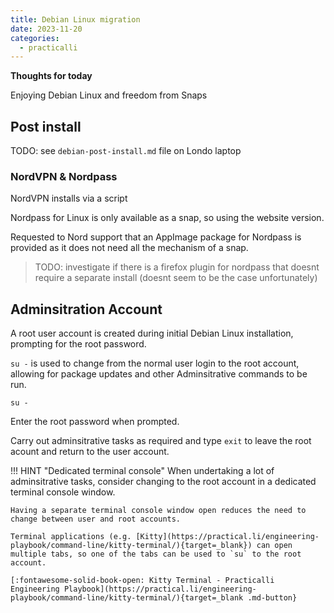 ```yaml
---
title: Debian Linux migration
date: 2023-11-20
categories:
  - practicalli
---
```


**Thoughts for today**
         
Enjoying Debian Linux and freedom from Snaps


<!-- more -->

## Post install

TODO: see `debian-post-install.md` file on Londo laptop


### NordVPN & Nordpass

NordVPN installs via a script

Nordpass for Linux is only available as a snap, so using the website version.

Requested to Nord support that an AppImage package for Nordpass is provided as it does not need all the mechanism of a snap.

> TODO: investigate if there is a firefox plugin for nordpass that doesnt require a separate install (doesnt seem to be the case unfortunately)


## Adminsitration Account

A root user account is created during initial Debian Linux installation, prompting for the root password.

`su -` is used to change from the normal user login to the root account, allowing for package updates and other Adminsitrative commands to be run.

```shell
su -
```

Enter the root password when prompted.

Carry out adminsitrative tasks as required and type `exit` to leave the root acount and return to the user account.


!!! HINT "Dedicated terminal console"
    When undertaking a lot of adminsitrative tasks, consider changing to the root account in a dedicated terminal console window.

    Having a separate terminal console window open reduces the need to change between user and root accounts.

    Terminal applications (e.g. [Kitty](https://practical.li/engineering-playbook/command-line/kitty-terminal/){target=_blank}) can open multiple tabs, so one of the tabs can be used to `su` to the root account.

    [:fontawesome-solid-book-open: Kitty Terminal - Practicalli Engineering Playbook](https://practical.li/engineering-playbook/command-line/kitty-terminal/){target=_blank .md-button}
